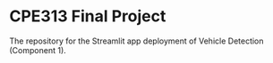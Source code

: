 # CPE313 Final Project
The repository for the Streamlit app deployment of Vehicle Detection (Component 1).
